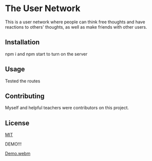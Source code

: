 # The User Network

This is a user network where people can think free thoughts and have reactions to others' thoughts, as well as make friends with other users.

## Installation

npm i and npm start to turn on the server

## Usage

Tested the routes

## Contributing

Myself and helpful teachers were contributors on this project.

## License

[MIT](https://choosealicense.com/licenses/mit/)

DEMO!!!


[Demo.webm](https://github.com/githubkyle/Thinkers/assets/43896355/4f9d5553-5b0f-4cd3-80ad-4b331c6d5e0f)
